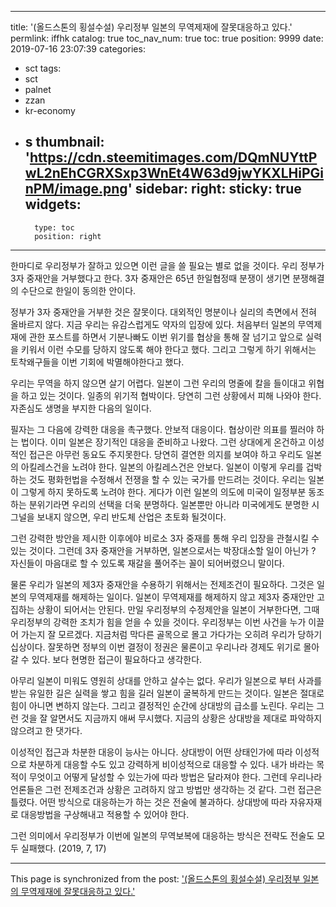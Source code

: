 
---
title: '(올드스톤의 횡설수설) 우리정부 일본의 무역제재에 잘못대응하고 있다.'
permlink: iffhk
catalog: true
toc_nav_num: true
toc: true
position: 9999
date: 2019-07-16 23:07:39
categories:
- sct
tags:
- sct
- palnet
- zzan
- kr-economy
- s
thumbnail: 'https://cdn.steemitimages.com/DQmNUYttPwL2nEhCGRXSxp3WnEt4W63d9jwYKXLHiPGinPM/image.png'
sidebar:
    right:
        sticky: true
widgets:
    -
        type: toc
        position: right
---


한마디로 우리정부가 잘하고 있으면 이런 글을 쓸 필요는 별로 없을 것이다. 우리 정부가 3자 중재안을 거부했다고 한다. 3자 중재안은 65년 한일협정때 분쟁이 생기면 분쟁해결의 수단으로 한일이 동의한 안이다.

정부가 3자 중재안을 거부한 것은 잘못이다. 대외적인 명분이나 실리의 측면에서 전혀 올바르지 않다. 지금 우리는 유감스럽게도 약자의 입장에 있다. 처음부터 일본의 무역제재에 관한 포스트를 하면서 기분나빠도 이번 위기를 협상을 통해 잘 넘기고 앞으로 실력을 키워서 이런 수모를 당하지 않도록 해야 한다고 했다. 그리고 그렇게 하기 위해서는 토착왜구들을 이번 기회에 박멸해야한다고 했다.

우리는 무역을 하지 않으면 살기 어렵다. 일본이 그런 우리의 명줄에 칼을 들이대고 위협을 하고 있는 것이다. 일종의 위기적 협박이다. 당연히 그런 상황에서 피해 나와야 한다. 자존심도 생명을 부지한 다음의 일이다.

필자는 그 다음에 강력한 대응을 촉구했다. 안보적 대응이다. 협상이란 의표를 찔러야 하는 법이다. 이미 일본은 장기적인 대응을 준비하고 나왔다. 그런 상대에게 온건하고 이성적인 접근은 아무런 동요도 주지못한다. 당연히 결연한 의지를 보여야 하고 우리도 일본의 아킬레스건을 노려야 한다. 일본의 아킬레스건은 안보다. 일본이 이렇게 우리를 겁박하는 것도 평화헌법을 수정해서 전쟁을 할 수 있는 국가를 만드려는 것이다. 우리는 일본이 그렇게 하지 못하도록 노려야 한다. 게다가 이런 일본의 의도에 미국이 일정부분 동조하는 분위기라면 우리의 선택을 더욱 분명하다. 일본뿐만 아니라 미국에게도 분명한 시그널을 보내지 않으면, 우리 반도체 산업은 초토화 될것이다.

그런 강력한 방안을 제시한 이후에야 비로소 3자 중재를 통해 우리 입장을 관철시킬 수 있는 것이다. 그런데 3자 중재안을 거부하면, 일본으로서는 박장대소할 일이 아닌가 ? 자신들이 마음대로 할 수 있도록 재갈을 풀어주는 꼴이 되어버렸으니 말이다.

물론 우리가 일본의 제3자 중재안을 수용하기 위해서는 전제조건이 필요하다. 그것은 일본의 무역제재를 해제하는 일이다. 일본이 무역제재를 해제하지 않고 제3자 중재안만 고집하는 상황이 되어서는 안된다. 만일 우리정부의 수정제안을 일본이 거부한다면, 그때 우리정부의 강력한 조치가 힘을 얻을 수 있을 것이다. 
우리정부는 이번 사건을 누가 이끌어 가는지 잘 모르겠다. 지금처럼 막다른 골목으로 몰고 가다가는 오히려 우리가 당하기 십상이다. 잘못하면 정부의 이번 결정이 정권은 물론이고 우리나라 경제도 위기로 몰아갈 수 있다. 보다 현명한 접근이 필요하다고 생각한다.

아무리 일본이 미워도 영원히 상대를 안하고 살수는 없다. 우리가 일본으로 부터 사과를 받는 유일한 길은 실력을 쌓고 힘을 길러 일본이 굴복하게 만드는 것이다. 일본은 절대로 힘이 아니면 변하지 않는다. 그리고 결정적인 순간에 상대방의 급소를 노린다. 우리는 그런 것을 잘 알면서도 지금까지 애써 무시했다. 지금의 상황은 상대방을 제대로 파악하지 않으려고 한 댓가다.

이성적인 접근과 차분한 대응이 능사는 아니다. 상대방이 어떤 상태인가에 따라 이성적으로 차분하게 대응할 수도 있고 강력하게 비이성적으로 대응할 수 있다. 내가 바라는 목적이 무엇이고 어떻게 달성할 수 있는가에 따라 방법은 달라져야 한다. 그런데 우리나라 언론들은 그런 전제조건과 상황은 고려하지 않고 방법만 생각하는 것 같다. 그런 접근은 틀렸다. 어떤 방식으로 대응하는가 하는 것은 전술에 불과하다. 상대방에 따라 자유자재로 대응방법을 구상해내고 적용할 수 있어야 한다.

그런 의미에서 우리정부가 이번에 일본의 무역보복에 대응하는 방식은 전략도 전술도 모두 실패했다.
(2019, 7, 17)

- - -

This page is synchronized from the post: ['(올드스톤의 횡설수설) 우리정부 일본의 무역제재에 잘못대응하고 있다.'](https://steemit.com/@oldstone/iffhk)

